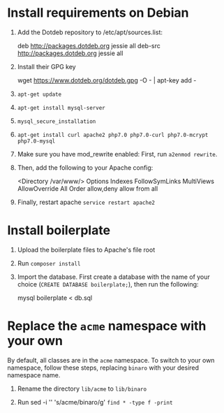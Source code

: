 # Install requirements on Debian

1. Add the Dotdeb repository to /etc/apt/sources.list:

    deb http://packages.dotdeb.org jessie all
    deb-src http://packages.dotdeb.org jessie all

2. Install their GPG key

    wget https://www.dotdeb.org/dotdeb.gpg -O - | apt-key add -

3. `apt-get update`

4. `apt-get install mysql-server`

5. `mysql_secure_installation`

6. `apt-get install curl apache2 php7.0 php7.0-curl php7.0-mcrypt php7.0-mysql`

7. Make sure you have mod_rewrite enabled: First, run `a2enmod rewrite`.
    
8. Then, add the following to your Apache config:
    
    <Directory /var/www/>
                Options Indexes FollowSymLinks MultiViews
                AllowOverride All
                Order allow,deny
                allow from all
    </Directory>
    
9. Finally, restart apache `service restart apache2`

# Install boilerplate

1. Upload the boilerplate files to Apache's file root

2. Run `composer install`

3. Import the database. First create a database with the name of your choice (`CREATE DATABASE boilerplate;`), then run the following:
    
    mysql boilerplate < db.sql

# Replace the `acme` namespace with your own

By default, all classes are in the `acme` namespace. To switch to your own namespace, follow these steps, replacing `binaro` with your desired namespace name.

1. Rename the directory `lib/acme` to `lib/binaro`

2. Run sed -i '' 's/acme/binaro/g' `find * -type f -print`